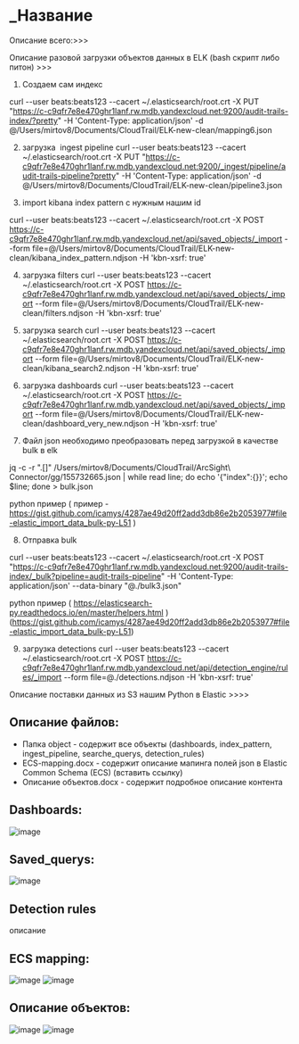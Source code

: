 # _Название
Описание всего:>>>


Описание разовой загрузки объектов данных в ELK (bash скрипт либо питон) >>>
1) Создаем сам индекс

curl --user beats:beats123 --cacert ~/.elasticsearch/root.crt -X PUT "https://c-c9qfr7e8e470ghr1lanf.rw.mdb.yandexcloud.net:9200/audit-trails-index/?pretty" -H 'Content-Type: application/json' -d @/Users/mirtov8/Documents/CloudTrail/ELK-new-clean/mapping6.json 

2) загрузка  ingest pipeline
curl --user beats:beats123 --cacert ~/.elasticsearch/root.crt -X PUT "https://c-c9qfr7e8e470ghr1lanf.rw.mdb.yandexcloud.net:9200/_ingest/pipeline/audit-trails-pipeline?pretty" -H 'Content-Type: application/json' -d @/Users/mirtov8/Documents/CloudTrail/ELK-new-clean/pipeline3.json

3) import kibana index pattern с нужным нашим id

curl --user beats:beats123 --cacert ~/.elasticsearch/root.crt -X POST https://c-c9qfr7e8e470ghr1lanf.rw.mdb.yandexcloud.net/api/saved_objects/_import --form file=@/Users/mirtov8/Documents/CloudTrail/ELK-new-clean/kibana_index_pattern.ndjson -H 'kbn-xsrf: true'

4) загрузка filters
curl --user beats:beats123 --cacert ~/.elasticsearch/root.crt -X POST https://c-c9qfr7e8e470ghr1lanf.rw.mdb.yandexcloud.net/api/saved_objects/_import --form file=@/Users/mirtov8/Documents/CloudTrail/ELK-new-clean/filters.ndjson -H 'kbn-xsrf: true'

5) загрузка search
curl --user beats:beats123 --cacert ~/.elasticsearch/root.crt -X POST https://c-c9qfr7e8e470ghr1lanf.rw.mdb.yandexcloud.net/api/saved_objects/_import --form file=@/Users/mirtov8/Documents/CloudTrail/ELK-new-clean/kibana_search2.ndjson -H 'kbn-xsrf: true'


6) загрузка dashboards 
curl --user beats:beats123 --cacert ~/.elasticsearch/root.crt -X POST https://c-c9qfr7e8e470ghr1lanf.rw.mdb.yandexcloud.net/api/saved_objects/_import --form file=@/Users/mirtov8/Documents/CloudTrail/ELK-new-clean/dashboard_very_new.ndjson -H 'kbn-xsrf: true'

7) Файл json необходимо преобразовать перед загрузкой в качестве bulk в elk

jq -c -r ".[]" /Users/mirtov8/Documents/CloudTrail/ArcSight\ Connector/gg/155732665.json | while read line; do echo '{"index":{}}'; echo $line; done > bulk.json 

python пример ( пример - https://gist.github.com/icamys/4287ae49d20ff2add3db86e2b2053977#file-elastic_import_data_bulk-py-L51 )

8) Отправка bulk

curl --user beats:beats123 --cacert ~/.elasticsearch/root.crt  -X POST "https://c-c9qfr7e8e470ghr1lanf.rw.mdb.yandexcloud.net:9200/audit-trails-index/_bulk?pipeline=audit-trails-pipeline" -H 'Content-Type: application/json' --data-binary "@./bulk3.json"

python пример ( https://elasticsearch-py.readthedocs.io/en/master/helpers.html ) (https://gist.github.com/icamys/4287ae49d20ff2add3db86e2b2053977#file-elastic_import_data_bulk-py-L51)

9) загрузка detections
curl --user beats:beats123 --cacert ~/.elasticsearch/root.crt -X POST https://c-c9qfr7e8e470ghr1lanf.rw.mdb.yandexcloud.net/api/detection_engine/rules/_import --form file=@./detections.ndjson -H 'kbn-xsrf: true'





Описание поставки данных из S3 нашим Python в Elastic >>>>





## Описание файлов:
- Папка object - содержит все объекты (dashboards, index_pattern, ingest_pipeline, searche_querys, detection_rules)
- ECS-mapping.docx - содержит описание мапинга полей json в Elastic Common Schema (ECS) (вставить ссылку)
- Описание объектов.docx - содержит подробное описание контента

## Dashboards:

![image](https://user-images.githubusercontent.com/85429798/125829594-3fab4999-e010-4bd8-86b0-20acdcfb69c9.png)

## Saved_querys:

![image](https://user-images.githubusercontent.com/85429798/125829729-15aae7f7-39b8-4aec-8286-357887c22532.png)

## Detection rules
описание

## ECS mapping:

![image](https://user-images.githubusercontent.com/85429798/125829841-2ba8b617-72fe-469f-afbb-23c123e6a4ba.png)
![image](https://user-images.githubusercontent.com/85429798/125829855-17e82a95-a9ca-4bc1-b0de-3303792caf25.png)

## Описание объектов:

![image](https://user-images.githubusercontent.com/85429798/125829924-c65013ca-c801-4de8-9aba-7b9da168dcec.png)
![image](https://user-images.githubusercontent.com/85429798/125829935-c71833c9-0013-4d52-9e66-b96cde65b9a5.png)
